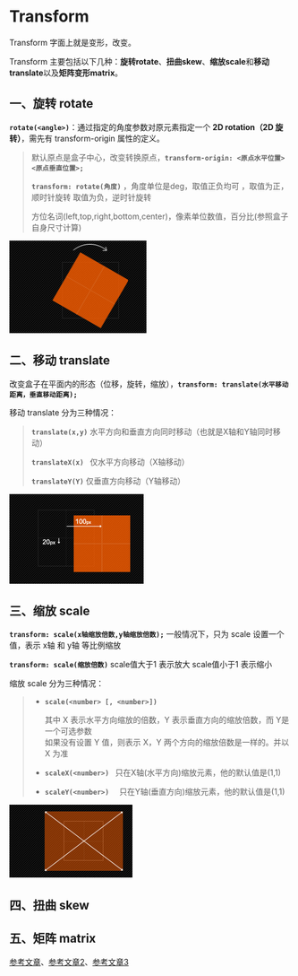 # Transform

Transform 字面上就是变形，改变。

Transform 主要包括以下几种：**旋转rotate**、**扭曲skew**、**缩放scale**和**移动translate**以及**矩阵变形matrix**。

## 一、旋转 rotate

**`rotate(<angle>)`**：通过指定的角度参数对原元素指定一个 **2D rotation（2D 旋转）**，需先有 transform-origin 属性的定义。

> 默认原点是盒子中心，改变转换原点，**`transform-origin: <原点水平位置> <原点垂直位置>;`**
>
> **`transform: rotate(角度)`**  ，角度单位是deg，取值正负均可 ，取值为正，顺时针旋转  取值为负，逆时针旋转
>
> 方位名词(left,top,right,bottom,center)，像素单位数值，百分比(参照盒子自身尺寸计算)

![rotate](Transform.assets/rotate.png)

## 二、移动 translate

改变盒子在平面内的形态（位移，旋转，缩放），**`transform: translate(水平移动距离，垂直移动距离);`**

移动 translate 分为三种情况：

> **`translate(x,y)`** 水平方向和垂直方向同时移动（也就是X轴和Y轴同时移动）
>
> **`translateX(x) `** 仅水平方向移动（X轴移动）
>
> **`translateY(Y)`** 仅垂直方向移动（Y轴移动）

![translate-x-y](Transform.assets/translate-x-y.png)

## 三、缩放 scale

**`transform: scale(x轴缩放倍数,y轴缩放倍数);`** 一般情况下，只为 scale 设置一个值，表示 x轴 和 y轴 等比例缩放

**`transform: scale(缩放倍数)`** scale值大于1 表示放大  scale值小于1 表示缩小

缩放 scale 分为三种情况：

> - **`scale(<number> [, <number>])`** 
>
>   其中 X 表示水平方向缩放的倍数，Y 表示垂直方向的缩放倍数，而 Y是一个可选参数<br>如果没有设置 Y 值，则表示 X，Y 两个方向的缩放倍数是一样的。并以 X 为准
>
> - **`scaleX(<number>) `** 只在X轴(水平方向)缩放元素，他的默认值是(1,1)
>
> - **`scaleY(<number>)  `** 只在Y轴(垂直方向)缩放元素，他的默认值是(1,1)

![scale-x-y](Transform.assets/scale-x-y.png)

## 四、扭曲 skew

## 五、矩阵 matrix



[参考文章](https://blog.csdn.net/chelen_jak/article/details/82754535)、[参考文章2](http://www.w3cplus.com/content/css3-transform)、[参考文章3](https://blog.csdn.net/qq_45025670/article/details/125588381?ops_request_misc=%257B%2522request%255Fid%2522%253A%2522168263808516800180659247%2522%252C%2522scm%2522%253A%252220140713.130102334..%2522%257D&request_id=168263808516800180659247&biz_id=0&utm_medium=distribute.pc_search_result.none-task-blog-2~all~top_positive~default-1-125588381-null-null.142^v86^insert_down1,239^v2^insert_chatgpt&utm_term=transform&spm=1018.2226.3001.4187)